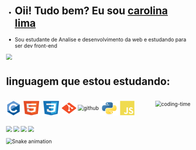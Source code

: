 - <h1 align="left">
    Oii! Tudo bem? Eu sou
    <a href="https://https://www.instagram.com/eucarol_rodriguez/">carolina lima</a><div/>

<p align="left">
    
 - Sou estudante de Analise e desenvolvimento da web e estudando para ser dev front-end

 
  <div/>
   
   <img height="150" src="https://github-readme-stats.vercel.app/api/top-langs/?username=duribeiro&theme=midnight-purple&hide_border=false&&layout=compact"/>
  
  </a>  
 <h1>linguagem que estou estudando:</h1>  
</h1>   
<div style="display: inline_block"><br/> 
  <div></div>  
   <img align="center" height="40" width="40" alt="c-icon" src="https://raw.githubusercontent.com/devicons/devicon/master/icons/c/c-original.svg"> 
     <img align="right" height="150" alt="coding-time" src="https://media.discordapp.net/attachments/1143989086437265538/1143994229652209714/20230823_161134.gif"> 
   <img align="center" alt="Rafa-HTML" height="40" width="50" src="https://raw.githubusercontent.com/devicons/devicon/master/icons/html5/html5-original.svg">
  <img align="center" alt="Rafa-CSS" height="40" width="50" src="https://raw.githubusercontent.com/devicons/devicon/master/icons/css3/css3-original.svg">
 <img align="center" alt="git" height="30" width="40" src="https://raw.githubusercontent.com/devicons/devicon/master/icons/git/git-original.svg">
 <img align="center" alt="github" height="35" width="35" src="https://img1.gratispng.com/20180514/hcq/kisspng-github-logo-repository-computer-icons-5afa376beb2671.4883383715263476279632.jpg">
 <img align="center" alt="Rafa-Python" height="40" width="50"src="https://raw.githubusercontent.com/devicons/devicon/master/icons/python/python-original.svg">
  <img align="center" alt="Js" height="40" width="40" src="https://raw.githubusercontent.com/devicons/devicon/master/icons/javascript/javascript-plain.svg">
<div align="left">

 ##   
 
<div/>
<a href="https://instagram.com/eucarol_rodriguez" target="_blank"><img src="https://img.shields.io/badge/-Instagram-%23E4405F?style=for-the-badge&logo=instagram&logoColor=white" target="_blank"></a>
  <a href = "mailto:carolinalima364@gmail.com"><img src="https://img.shields.io/badge/-Gmail-%23333?style=for-the-badge&logo=gmail&logoColor red" target="_blank"></a>
  <a href="https://www.linkedin.com/in/carolinalima653/" target="_blank"><img src="https://img.shields.io/badge/-LinkedIn-%230077B5?style=for-the-badge&logo=linkedin&logoColor=white" target="_blank"></a>
  <a href="https://open.spotify.com/playlist/3TNMcoGu5xhkUNgd5EXPqv?si=hwLhcHGPT8qoLAdftQ8ELA" target="_blank"><img src="https://img.shields.io/badge/Spotify-1ED760?&style=for-the-badge&logo=spotify&logoColor=white"target="blank"></a>


      
  ![Snake animation](https://github.com/danielbped/danielbped/blob/output/github-contribution-grid-snake.svg)
  


